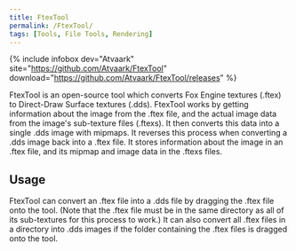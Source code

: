 ```yaml
---
title: FtexTool
permalink: /FtexTool/
tags: [Tools, File Tools, Rendering]
---
```


{% include infobox dev="Atvaark" site="https://github.com/Atvaark/FtexTool" download="https://github.com/Atvaark/FtexTool/releases" %}

FtexTool is an open-source tool which converts Fox Engine textures
(.ftex) to Direct-Draw Surface textures (.dds). FtexTool works by
getting information about the image from the .ftex file, and the actual
image data from the image's sub-texture files (.ftexs). It then converts
this data into a single .dds image with mipmaps. It reverses this
process when converting a .dds image back into a .ftex file. It stores
information about the image in an .ftex file, and its mipmap and image
data in the .ftexs files.

## Usage

FtexTool can convert an .ftex file into a .dds file by dragging the
.ftex file onto the tool. (Note that the .ftex file must be in the same
directory as all of its sub-textures for this process to work.) It can
also convert all .ftex files in a directory into .dds images if the
folder containing the .ftex files is dragged onto the tool.
